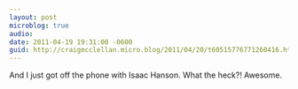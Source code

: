 ```yaml
---
layout: post
microblog: true
audio: 
date: 2011-04-19 19:31:00 -0600
guid: http://craigmcclellan.micro.blog/2011/04/20/t60515776771260416.html
---
```

And I just got off the phone with Isaac Hanson.  What the heck?!  Awesome.
